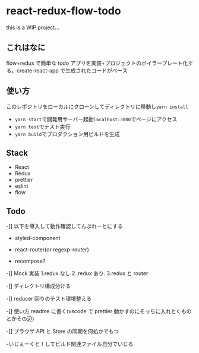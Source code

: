 # react-redux-flow-todo

this is a WIP project...

## これはなに

flow+redux で簡単な todo アプリを実装+プロジェクトのボイラープレート化する。create-react-app で生成されたコードがベース

## 使い方

このレポジトリをローカルにクローンしてディレクトリに移動し`yarn install`

* `yarn start`で開発用サーバー起動`localhost:3000`でページにアクセス
* `yarn test`でテスト実行
* `yarn build`でプロダクション用ビルドを生成

## Stack

* React
* Redux
* prettier
* eslint
* flow

## Todo

-[] 以下を導入して動作確認してんぷれーとにする

* styled-component

* react-router(or regexp-router)

* recompose?

-[] Mock 実装 1.redux なし 2. redux あり. 3.redux と router

-[] ディレクトリ構成分ける

-[] reducer 回りのテスト環境整える

-[] 使い方 readme に書く(vscode で prettier 動かすのにそっちに入れとくものとかその辺)

-[] ブラウザ API と Store の同期を何処かでもつ

-[](優先度:低)いじぇーくと！してビルド関連ファイル自分でいじる
